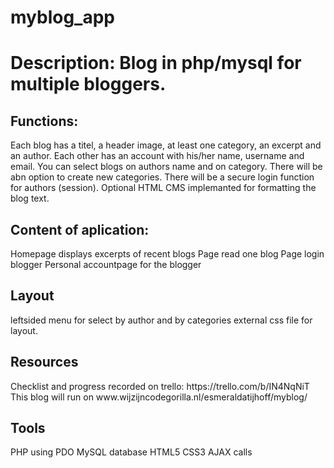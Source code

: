 # myblog_app

<h1>Description: Blog in php/mysql for multiple bloggers.</h1>

<h2>Functions:</h2>
Each blog has a titel, a header image, at least one category, an excerpt and an author.
Each other has an account with his/her name, username and email.
You can select blogs on authors name and on category.
There will be abn option to create new categories.
There will be a secure login function for authors (session).
Optional HTML CMS implemanted for formatting the blog text.

<h2>Content of aplication:</h2>
Homepage displays excerpts of recent blogs 
Page read one blog
Page login blogger
Personal accountpage for the blogger

<h2>Layout</h2> 
leftsided menu for select by author and by categories
external css file for layout.


<h2>Resources</h2>
Checklist and progress recorded on trello: https://trello.com/b/IN4NqNiT
This blog will run on www.wijzijncodegorilla.nl/esmeraldatijhoff/myblog/

<h2>Tools</h2>
PHP using PDO
MySQL database
HTML5
CSS3
AJAX calls 


